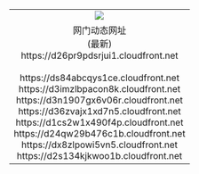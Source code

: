 ﻿<table>
  <tr></tr>
  <tr><td colspan=2 align=center><img src="https://d26pr9pdsrjui1.cloudfront.net/Up/oGate.jpg" /></td></tr>
  <tr><td colspan=2 align=center>网门动态网址<br/>(最新)
<br>https://d26pr9pdsrjui1.cloudfront.net
<br/>
<br>https://ds84abcqys1ce.cloudfront.net
<br>https://d3imzlbpacon8k.cloudfront.net
<br>https://d3n1907gx6v06r.cloudfront.net
<br>https://d36zvajx1xd7n5.cloudfront.net
<br>https://d1cs2w1x490f4p.cloudfront.net
<br>https://d24qw29b476c1b.cloudfront.net
<br>https://dx8zlpowi5vn5.cloudfront.net
<br>https://d2s134kjkwoo1b.cloudfront.net
    </td>
  </tr>
</table>
